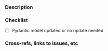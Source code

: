 <!--
Thanks for contributing to cf-scripts!

We are currently transitioning to a Pydantic-based model documenting the format of the conda-forge dependency graph
data that this bot internally uses (see README).

Please make sure that your changes either do not change the implicit data model or adjust the model in
conda_forge_tick/models appropriately and document any new fields or files. Tick the checkbox below to confirm.

Note that the model exists next to and independent of the actual production code.
-->

### Description

<!-- Please describe your PR here. -->

### Checklist

- [ ] Pydantic model updated or no update needed

### Cross-refs, links to issues, etc

<!-- Please cross-link your PR to any open issues, other PRs, etc. here. -->

